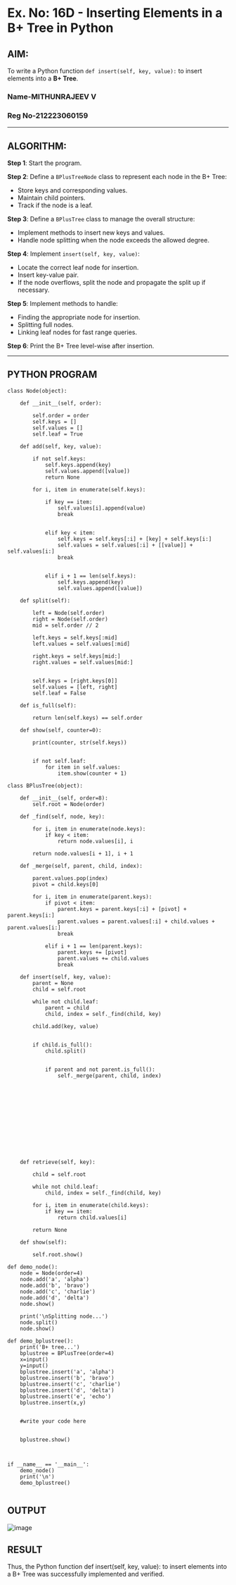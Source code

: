 # Ex. No: 16D - Inserting Elements in a B+ Tree in Python

## AIM:
To write a Python function `def insert(self, key, value):` to insert elements into a **B+ Tree**.
### Name-MITHUNRAJEEV V
### Reg No-212223060159
---

## ALGORITHM:

**Step 1**: Start the program.

**Step 2**: Define a `BPlusTreeNode` class to represent each node in the B+ Tree:
- Store keys and corresponding values.
- Maintain child pointers.
- Track if the node is a leaf.

**Step 3**: Define a `BPlusTree` class to manage the overall structure:
- Implement methods to insert new keys and values.
- Handle node splitting when the node exceeds the allowed degree.

**Step 4**: Implement `insert(self, key, value)`:
- Locate the correct leaf node for insertion.
- Insert key-value pair.
- If the node overflows, split the node and propagate the split up if necessary.

**Step 5**: Implement methods to handle:
- Finding the appropriate node for insertion.
- Splitting full nodes.
- Linking leaf nodes for fast range queries.

**Step 6**: Print the B+ Tree level-wise after insertion.

---

## PYTHON PROGRAM

```
class Node(object):
    
    def __init__(self, order):
        
        self.order = order
        self.keys = []
        self.values = []
        self.leaf = True

    def add(self, key, value):
        
        if not self.keys:
            self.keys.append(key)
            self.values.append([value])
            return None

        for i, item in enumerate(self.keys):
            
            if key == item:
                self.values[i].append(value)
                break

            
            elif key < item:
                self.keys = self.keys[:i] + [key] + self.keys[i:]
                self.values = self.values[:i] + [[value]] + self.values[i:]
                break

        
            elif i + 1 == len(self.keys):
                self.keys.append(key)
                self.values.append([value])

    def split(self):
        
        left = Node(self.order)
        right = Node(self.order)
        mid = self.order // 2

        left.keys = self.keys[:mid]
        left.values = self.values[:mid]

        right.keys = self.keys[mid:]
        right.values = self.values[mid:]

      
        self.keys = [right.keys[0]]
        self.values = [left, right]
        self.leaf = False

    def is_full(self):
     
        return len(self.keys) == self.order

    def show(self, counter=0):
        
        print(counter, str(self.keys))

        
        if not self.leaf:
            for item in self.values:
                item.show(counter + 1)

class BPlusTree(object):
    
    def __init__(self, order=8):
        self.root = Node(order)

    def _find(self, node, key):
        
        for i, item in enumerate(node.keys):
            if key < item:
                return node.values[i], i

        return node.values[i + 1], i + 1

    def _merge(self, parent, child, index):
        
        parent.values.pop(index)
        pivot = child.keys[0]

        for i, item in enumerate(parent.keys):
            if pivot < item:
                parent.keys = parent.keys[:i] + [pivot] + parent.keys[i:]
                parent.values = parent.values[:i] + child.values + parent.values[i:]
                break

            elif i + 1 == len(parent.keys):
                parent.keys += [pivot]
                parent.values += child.values
                break

    def insert(self, key, value):
        parent = None
        child = self.root

        while not child.leaf:
            parent = child
            child, index = self._find(child, key)

        child.add(key, value)

        
        if child.is_full():
            child.split()

           
            if parent and not parent.is_full():
                self._merge(parent, child, index)
        
        
        
        
        
        
        
        
        
        
        
        

    def retrieve(self, key):
       
        child = self.root

        while not child.leaf:
            child, index = self._find(child, key)

        for i, item in enumerate(child.keys):
            if key == item:
                return child.values[i]

        return None

    def show(self):
        
        self.root.show()

def demo_node():
    node = Node(order=4)
    node.add('a', 'alpha')
    node.add('b', 'bravo')
    node.add('c', 'charlie')
    node.add('d', 'delta')
    node.show()

    print('\nSplitting node...')
    node.split()
    node.show()

def demo_bplustree():
    print('B+ tree...')
    bplustree = BPlusTree(order=4)
    x=input()
    y=input()
    bplustree.insert('a', 'alpha')
    bplustree.insert('b', 'bravo')
    bplustree.insert('c', 'charlie')
    bplustree.insert('d', 'delta')
    bplustree.insert('e', 'echo')
    bplustree.insert(x,y)

    
    #write your code here
    
    
    bplustree.show()

    

if __name__ == '__main__':
    demo_node()
    print('\n')
    demo_bplustree()


```

## OUTPUT
![image](https://github.com/user-attachments/assets/bebef6bd-5840-4c66-acaf-fa40d332651d)


## RESULT
 Thus, the Python function def insert(self, key, value): to insert elements into a B+ Tree was successfully implemented and verified.
